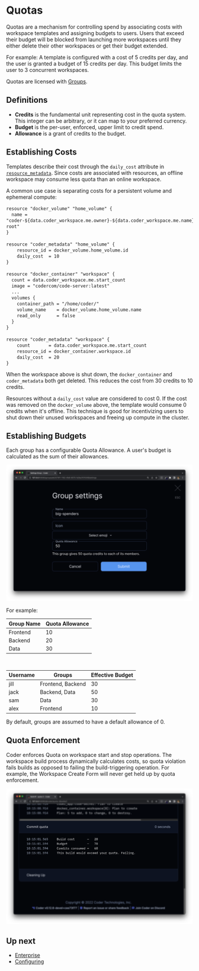 # Quotas

Quotas are a mechanism for controlling spend by associating costs with workspace
templates and assigning budgets to users. Users that exceed their budget will be
blocked from launching more workspaces until they either delete their other workspaces
or get their budget extended.

For example: A template is configured with a cost of 5 credits per day, and the user is 
granted a budget of 15 credits per day. This budget limits the user to 3 concurrent workspaces.

Quotas are licensed with [Groups](./groups.md).

## Definitions

- **Credits** is the fundamental unit representing cost in the quota system. This integer
  can be arbitrary, or it can map to your preferred currency.
- **Budget** is the per-user, enforced, upper limit to credit spend.
- **Allowance** is a grant of credits to the budget.

## Establishing Costs

Templates describe their cost through the `daily_cost` attribute in
[`resource_metadata`](https://registry.terraform.io/providers/coder/coder/latest/docs/resources/metadata).
Since costs are associated with resources, an offline workspace may consume
less quota than an online workspace.

A common use case is separating costs for a persistent volume and ephemeral compute:

```hcl
resource "docker_volume" "home_volume" {
  name = "coder-${data.coder_workspace.me.owner}-${data.coder_workspace.me.name}-root"
}

resource "coder_metadata" "home_volume" {
    resource_id = docker_volume.home_volume.id
    daily_cost  = 10
}

resource "docker_container" "workspace" {
  count = data.coder_workspace.me.start_count
  image = "codercom/code-server:latest"
  ...
  volumes {
    container_path = "/home/coder/"
    volume_name    = docker_volume.home_volume.name
    read_only      = false
  }
}

resource "coder_metadata" "workspace" {
    count       = data.coder_workspace.me.start_count 
    resource_id = docker_container.workspace.id
    daily_cost  = 20
}
```

When the workspace above is shut down, the `docker_container` and 
`coder_metadata` both get deleted. This reduces the cost from 30 credits to
10 credits. 

Resources without a `daily_cost` value are considered to cost 0. If the  cost 
was removed on the `docker_volume` above, the template would consume 0 credits when 
it's offline. This technique is good for incentivizing users to shut down their
unused workspaces and freeing up compute in the cluster.

## Establishing Budgets

Each group has a configurable Quota Allowance. A user's budget is calculated as
the sum of their allowances.

![group-settings](../images/admin/quota-groups.png)

For example:

| Group Name | Quota Allowance |
| ---------- | --------------- |
| Frontend   | 10              |
| Backend    | 20              |
| Data       | 30              |

<br/>

| Username | Groups            | Effective Budget |
| -------- | ----------------- | ---------------- |
| jill     | Frontend, Backend | 30               |
| jack     | Backend, Data     | 50               |
| sam      | Data              | 30               |
| alex     | Frontend          | 10               |

By default, groups are assumed to have a default allowance of 0.

## Quota Enforcement

Coder enforces Quota on workspace start and stop operations. The workspace
build process dynamically calculates costs, so quota violation fails builds
as opposed to failing the build-triggering operation. For example, the Workspace
Create Form will never get held up by quota enforcement.

![build-log](../images/admin/quota-buildlog.png)

## Up next

- [Enterprise](../enterprise.md)
- [Configuring](./configure.md)

